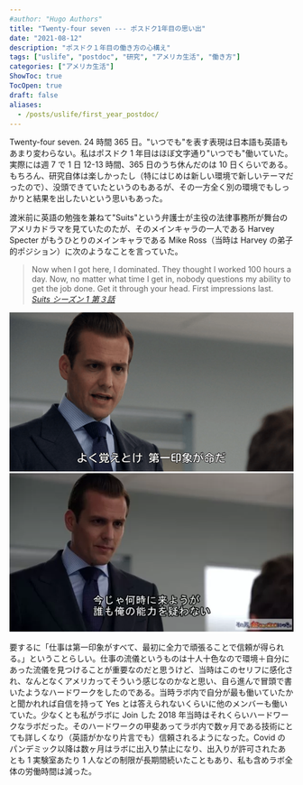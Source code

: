 ```yaml
---
#author: "Hugo Authors"
title: "Twenty-four seven --- ポスドク1年目の思い出"
date: "2021-08-12"
description: "ポスドク１年目の働き方の心構え"
tags: ["uslife", "postdoc", "研究", "アメリカ生活", "働き方"]
categories: ["アメリカ生活"]
ShowToc: true
TocOpen: true
draft: false
aliases:
  - /posts/uslife/first_year_postdoc/
---
```


Twenty-four seven. 24 時間 365 日。"いつでも"を表す表現は日本語も英語もあまり変わらない。私はポスドク 1 年目はほぼ文字通り"いつでも"働いていた。実際には週 7 で 1 日 12-13 時間、365 日のうち休んだのは 10 日くらいである。もちろん、研究自体は楽しかったし（特にはじめは新しい環境で新しいテーマだったので）、没頭できていたというのもあるが、その一方全く別の環境でもしっかりと結果を出したいという思いもあった。

渡米前に英語の勉強を兼ねて"Suits"という弁護士が主役の法律事務所が舞台のアメリカドラマを見ていたのたが、そのメインキャラの一人である Harvey Specter がもうひとりのメインキャラである Mike Ross（当時は Harvey の弟子的ポジション）に次のようなことを言っていた。

> Now when I got here, I dominated. They thought I worked 100 hours a day. Now, no matter what time I get in, nobody questions my ability to get the job done. Get it through your head. First impressions last.
> <cite>[Suits シーズン 1 第３話](https://www.imdb.com/title/tt1632701/)</cite>

![](images/2021-08-08-21-39-46.png#center)
![](images/2021-08-08-21-41-33.png#center)

要するに「仕事は第一印象がすべて、最初に全力で頑張ることで信頼が得られる。」ということらしい。仕事の流儀というものは十人十色なので環境＋自分にあった流儀を見つけることが重要なのだと思うけど、当時はこのセリフに感化され、なんとなくアメリカってそういう感じなのかなと思い、自ら進んで冒頭で書いたようなハードワークをしたのである。当時ラボ内で自分が最も働いていたかと聞かれれば自信を持って Yes とは答えられないくらいに他のメンバーも働いていた。少なくとも私がラボに Join した 2018 年当時はそれくらいハードワークなラボだった。そのハードワークの甲斐あってラボ内で数ヶ月である技術にとても詳しくなり（英語がかなり片言でも）信頼されるようになった。Covid のパンデミック以降は数ヶ月はラボに出入り禁止になり、出入りが許可されたあとも 1 実験室あたり 1 人などの制限が長期間続いたこともあり、私も含めラボ全体の労働時間は減った。
